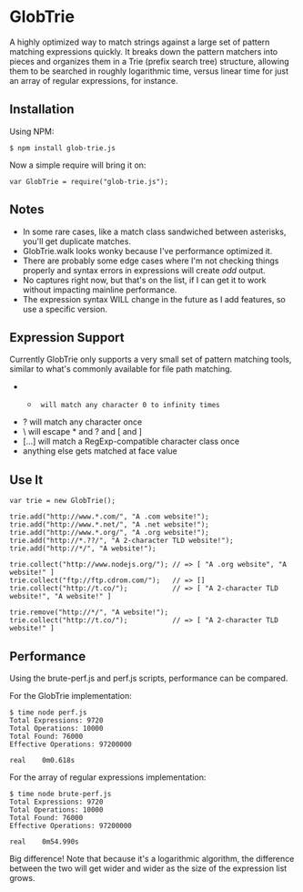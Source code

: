 # GlobTrie

A highly optimized way to match strings against a large set of pattern matching expressions quickly. It breaks down the pattern matchers into pieces and organizes them in a Trie (prefix search tree) structure, allowing them to be searched in roughly logarithmic time, versus linear time for just an array of regular expressions, for instance.

## Installation

Using NPM:
  
    $ npm install glob-trie.js
    
Now a simple require will bring it on:

    var GlobTrie = require("glob-trie.js");

## Notes

* In some rare cases, like a match class sandwiched between asterisks, you'll get duplicate matches.
* GlobTrie.walk looks wonky because I've performance optimized it.
* There are probably some edge cases where I'm not checking things properly and syntax errors in expressions will create *odd* output.
* No captures right now, but that's on the list, if I can get it to work without impacting mainline performance.
* The expression syntax WILL change in the future as I add features, so use a specific version.

## Expression Support

Currently GlobTrie only supports a very small set of pattern matching tools, similar to what's commonly available for file path matching.

* *      will match any character 0 to infinity times
* ?      will match any character once
* \      will escape * and ? and [ and ]
* [...]  will match a RegExp-compatible character class once
* anything else gets matched at face value

## Use It

    var trie = new GlobTrie();
    
    trie.add("http://www.*.com/", "A .com website!");
    trie.add("http://www.*.net/", "A .net website!");
    trie.add("http://www.*.org/", "A .org website!");
    trie.add("http://*.??/", "A 2-character TLD website!");
    trie.add("http://*/", "A website!");
    
    trie.collect("http://www.nodejs.org/"); // => [ "A .org website", "A website!" ]
    trie.collect("ftp://ftp.cdrom.com/");   // => []
    trie.collect("http://t.co/");           // => [ "A 2-character TLD website!", "A website!" ]
    
    trie.remove("http://*/", "A website!");
    trie.collect("http://t.co/");           // => [ "A 2-character TLD website!" ]

## Performance

Using the brute-perf.js and perf.js scripts, performance can be compared.

For the GlobTrie implementation:

    $ time node perf.js
    Total Expressions: 9720
    Total Operations: 10000
    Total Found: 76000
    Effective Operations: 97200000

    real	0m0.618s

For the array of regular expressions implementation:

    $ time node brute-perf.js
    Total Expressions: 9720
    Total Operations: 10000
    Total Found: 76000
    Effective Operations: 97200000

    real	0m54.990s

Big difference! Note that because it's a logarithmic algorithm, the difference between the two will get wider and wider as the size of the expression list grows.